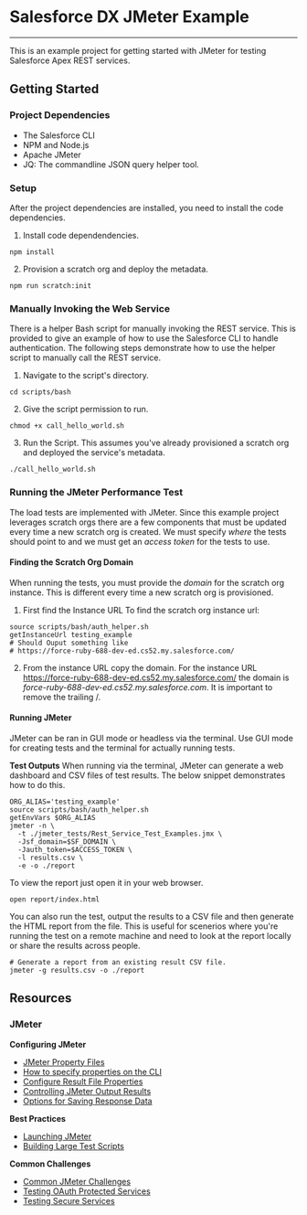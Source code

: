 # Salesforce DX JMeter Example

---

This is an example project for getting started with JMeter for
testing Salesforce Apex REST services.

## Getting Started

### Project Dependencies

- The Salesforce CLI
- NPM and Node.js
- Apache JMeter
- JQ: The commandline JSON query helper tool.

### Setup

After the project dependencies are installed, you need to install
the code dependencies.

1. Install code dependendencies.

```shell
npm install
```

2. Provision a scratch org and deploy the metadata.

```shell
npm run scratch:init
```

### Manually Invoking the Web Service

There is a helper Bash script for manually invoking the REST service. This
is provided to give an example of how to use the Salesforce CLI to handle
authentication. The following steps demonstrate how to use the helper script
to manually call the REST service.

1. Navigate to the script's directory.

```shell
cd scripts/bash
```

2. Give the script permission to run.

```shell
chmod +x call_hello_world.sh
```

3. Run the Script. This assumes you've already provisioned a scratch org and
   deployed the service's metadata.

```shell
./call_hello_world.sh
```

### Running the JMeter Performance Test

The load tests are implemented with JMeter. Since this example project leverages
scratch orgs there are a few components that must be updated every time a new
scratch org is created. We must specify _where_ the tests should point to and we
must get an _access token_ for the tests to use.

#### Finding the Scratch Org Domain

When running the tests, you must provide the _domain_ for the scratch org instance.
This is different every time a new scratch org is provisioned.

1. First find the Instance URL
   To find the scratch org instance url:

```shell
source scripts/bash/auth_helper.sh
getInstanceUrl testing_example
# Should Ouput something like
# https://force-ruby-688-dev-ed.cs52.my.salesforce.com/
```

2. From the instance URL copy the domain. For the instance URL
   https://force-ruby-688-dev-ed.cs52.my.salesforce.com/ the domain
   is _force-ruby-688-dev-ed.cs52.my.salesforce.com_. It is important
   to remove the trailing /.

#### Running JMeter

JMeter can be ran in GUI mode or headless via the terminal. Use GUI mode for creating tests
and the terminal for actually running tests.

**Test Outputs**
When running via the terminal, JMeter can generate a web dashboard and CSV files of test results.
The below snippet demonstrates how to do this.

```shell
ORG_ALIAS='testing_example'
source scripts/bash/auth_helper.sh
getEnvVars $ORG_ALIAS
jmeter -n \
  -t ./jmeter_tests/Rest_Service_Test_Examples.jmx \
  -Jsf_domain=$SF_DOMAIN \
  -Jauth_token=$ACCESS_TOKEN \
  -l results.csv \
  -e -o ./report
```

To view the report just open it in your web browser.
```shell
open report/index.html
```

You can also run the test, output the results to a CSV file and then generate the HTML report from the file. This is useful for scenerios
where you're running the test on a remote machine and need to look
at the report locally or share the results across people.

```shell
# Generate a report from an existing result CSV file.
jmeter -g results.csv -o ./report
```

## Resources
### JMeter
__Configuring JMeter__
* [JMeter Property Files](https://jmeter.apache.org/usermanual/properties_reference.html)
* [How to specify properties on the CLI](https://jmeter.apache.org/usermanual/get-started.html#override)
* [Configure Result File Properties](https://jmeter.apache.org/usermanual/properties_reference.html#results_file_config)
* [Controlling JMeter Output Results](https://www.blazemeter.com/blog/useful-jmeter-properties-save-results-save-world)
* [Options for Saving Response Data](https://www.blazemeter.com/blog/how-to-save-response-data-in-jmeter)

__Best Practices__
* [Launching JMeter](https://www.blazemeter.com/blog/5-ways-launch-jmeter-test-without-using-jmeter-gui)
* [Building Large Test Scripts](https://www.blazemeter.com/blog/how-manage-large-jmeter-scripts-jmeter-test-fragments)

__Common Challenges__
* [Common JMeter Challenges](https://www.blazemeter.com/blog/3-common-issues-when-running-jmeter-scripts-and-how-solve-them)
* [Testing OAuth Protected Services](https://www.blazemeter.com/blog/how-run-performance-tests-oauth-secured-apps-jmeter)
* [Testing Secure Services](https://www.blazemeter.com/blog/take-pain-out-load-testing-secure-web-services)